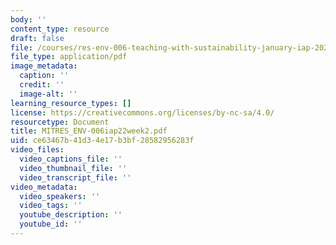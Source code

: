 ```yaml
---
body: ''
content_type: resource
draft: false
file: /courses/res-env-006-teaching-with-sustainability-january-iap-2022/mitres_env-006iap22week2.pdf
file_type: application/pdf
image_metadata:
  caption: ''
  credit: ''
  image-alt: ''
learning_resource_types: []
license: https://creativecommons.org/licenses/by-nc-sa/4.0/
resourcetype: Document
title: MITRES_ENV-006iap22week2.pdf
uid: ce63467b-41d3-4e17-b3bf-28582956283f
video_files:
  video_captions_file: ''
  video_thumbnail_file: ''
  video_transcript_file: ''
video_metadata:
  video_speakers: ''
  video_tags: ''
  youtube_description: ''
  youtube_id: ''
---
```

